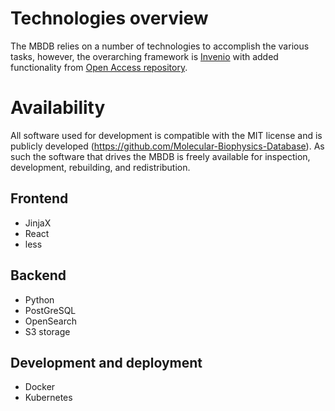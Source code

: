 # Technologies overview

The MBDB relies on a number of technologies to accomplish the various tasks,
however, the overarching framework is [Invenio](https://invenio-software.org/) with added functionality from [Open Access repository](https://github.com/oarepo).


# Availability

All software used for development is compatible with the MIT license and is publicly developed (https://github.com/Molecular-Biophysics-Database). As such the software that drives the MBDB is freely available for inspection, development, rebuilding, and redistribution.

## Frontend

 - JinjaX
 - React
 - less

## Backend

 - Python
 - PostGreSQL
 - OpenSearch
 - S3 storage

## Development and deployment

 - Docker
 - Kubernetes
